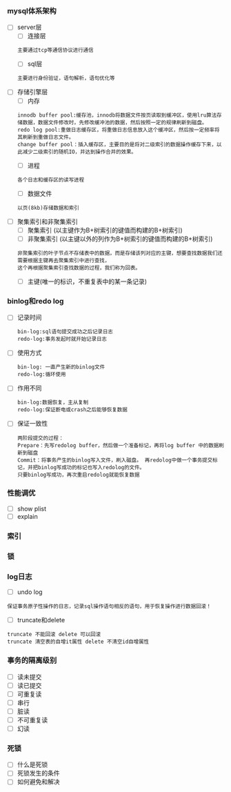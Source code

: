 ### mysql体系架构
   - [ ] server层
        - [ ] 连接层
        ```
        主要通过tcp等通信协议进行通信
        ```
        - [ ] sql层
        ```
        主要进行身份验证，语句解析，语句优化等
        ```
   - [ ] 存储引擎层
        - [ ] 内存
        ```
        innodb buffer pool:缓存池，innodb将数据文件按页读取到缓冲区，使用lru算法存储数据，数据文件修改时，先修改缓冲池的数据，然后按照一定的规律刷新到磁盘。
        redo log pool:重做日志缓存区，将重做日志信息放入这个缓冲区，然后按一定频率将其刷新到重做日志文件。
        change buffer pool：插入缓存区，主要目的是将对二级索引的数据操作缓存下来，以此减少二级索引的随机IO，并达到操作合并的效果。
        ```
        - [ ] 进程
        ```
        各个日志和缓存区的读写进程
        ```
        - [ ] 数据文件
        ```
        以页(8kb)存储数据和索引
        ```
   - [ ] 聚集索引和非聚集索引
        - [ ] 聚集索引 (以主键作为B+树索引的键值而构建的B+树索引)
        - [ ] 非聚集索引 (以主键以外的列作为B+树索引的键值而构建的B+树索引)
        ```
        非聚集索引的叶子节点不存储表中的数据，而是存储该列对应的主键，想要查找数据我们还需要根据主键再去聚集索引中进行查找，
        这个再根据聚集索引查找数据的过程，我们称为回表。
        ```
        - [ ] 主键(唯一的标识，不重复表中的某一条记录)
 ### binlog和redo log
   - [ ] 记录时间
     ```
     bin-log:sql语句提交成功之后记录日志
     redo-log:事务发起时就开始记录日志
     ```
   - [ ] 使用方式
     ```
     bin-log: 一直产生新的binlog文件
     redo-log:循环使用
     ```
   - [ ] 作用不同
     ```
     bin-log:数据恢复，主从复制
     redo-log:保证断电或crash之后能够恢复数据
     ```
   - [ ] 保证一致性
     ```
     两阶段提交的过程：
     Prepare：先写redolog buffer，然后做一个准备标记，再将log buffer 中的数据刷新到磁盘
     Commit：将事务产生的binlog写入文件，刷入磁盘。 再redolog中做一个事务提交标记，并把binlog写成功的标记也写入redolog的文件。
     只要binlog写成功，再次重启redolog就能恢复数据
     ```
### 性能调优
   - [ ] show plist
   - [ ] explain 
### 索引
###  锁
### log日志
   - [ ] undo log
   ```
   保证事务原子性操作的日志，记录sql操作语句相反的语句，用于恢复操作进行数据回滚！
   ```
   - [ ] truncate和delete
   ```
   truncate 不能回滚 delete 可以回滚
   truncate 清空表的自增it属性 delete 不清空id自增属性
   ```
### 事务的隔离级别
   - [ ] 读未提交
   - [ ] 读已提交
   - [ ] 可重复读
   - [ ] 串行
   - [ ] 脏读
   - [ ] 不可重复读
   - [ ] 幻读
### 死锁
   - [ ] 什么是死锁
   - [ ] 死锁发生的条件
   - [ ] 如何避免和解决
### 
 
